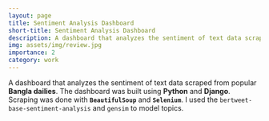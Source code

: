 ```yaml
---
layout: page
title: Sentiment Analysis Dashboard
short-title: Sentiment Analysis Dashboard
description: A dashboard that analyzes the sentiment of text data scraped from popular Bangla dailies. 
img: assets/img/review.jpg
importance: 2
category: work
---
```


A dashboard that analyzes the sentiment of text data scraped from popular __Bangla dailies__. The dashboard
was built using __Python__ and __Django__. Scraping was done with __`BeautifulSoup`__ and __`Selenium`__. I used the
`bertweet-base-sentiment-analysis` and `gensim` to model topics.

